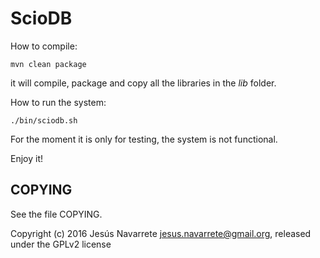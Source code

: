 ScioDB
=====

How to compile:

```
mvn clean package
```

it will compile, package and copy all the libraries in the *lib* folder.

How to run the system:
```
./bin/sciodb.sh
```

For the moment it is only for testing, the system is not functional.

Enjoy it!

COPYING
-------

See the file COPYING.

Copyright (c) 2016 Jesús Navarrete <jesus.navarrete@gmail.org>, released under the GPLv2 license